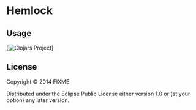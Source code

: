 # Hemlock

## Usage

[![Clojars Project](http://clojars.org/spellhouse/hemlock/latest-version.svg)]

## License

Copyright © 2014 FIXME

Distributed under the Eclipse Public License either version 1.0 or (at
your option) any later version.
